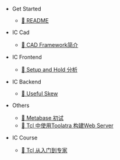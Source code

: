 - Get Started

  - [:thought_balloon: README](README.md)

- IC Cad

  - [:key: CAD Framework简介](iccad/cad_framework.md)

- IC Frontend

  - [:book: Setup and Hold 分析](icfe/setup_hold.md)

- IC Backend

  - [:book: Useful Skew](icbe/useful_skew.md)

- Others

  - [:key: Metabase 初试](other/use_metabase.md)
  - [:key: Tcl 中使用Toolatra 构建Web Server](other/use_toolatra.md)

- IC Course

  - [:book: Tcl 从入门到专家](ictcl/README.md)
